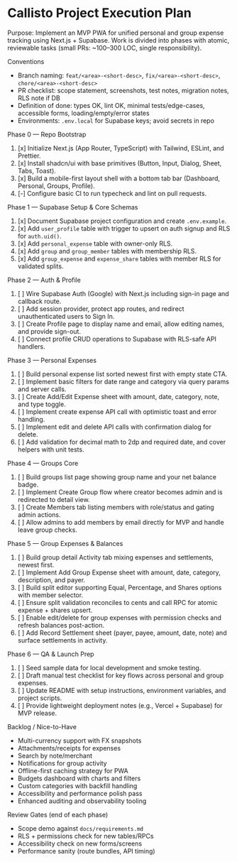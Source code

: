 # Callisto Project Execution Plan

Purpose: Implement an MVP PWA for unified personal and group expense tracking using Next.js + Supabase. Work is divided into phases with atomic, reviewable tasks (small PRs: ~100–300 LOC, single responsibility).

Conventions

- Branch naming: `feat/<area>-<short-desc>`, `fix/<area>-<short-desc>`, `chore/<area>-<short-desc>`
- PR checklist: scope statement, screenshots, test notes, migration notes, RLS note if DB
- Definition of done: types OK, lint OK, minimal tests/edge-cases, accessible forms, loading/empty/error states
- Environments: `.env.local` for Supabase keys; avoid secrets in repo

Phase 0 — Repo Bootstrap

1. [x] Initialize Next.js (App Router, TypeScript) with Tailwind, ESLint, and Prettier.
2. [x] Install shadcn/ui with base primitives (Button, Input, Dialog, Sheet, Tabs, Toast).
3. [x] Build a mobile-first layout shell with a bottom tab bar (Dashboard, Personal, Groups, Profile).
4. [-] Configure basic CI to run typecheck and lint on pull requests.

Phase 1 — Supabase Setup & Core Schemas

1. [x] Document Supabase project configuration and create `.env.example`.
2. [x] Add `user_profile` table with trigger to upsert on auth signup and RLS for `auth.uid()`.
3. [x] Add `personal_expense` table with owner-only RLS.
4. [x] Add `group` and `group_member` tables with membership RLS.
5. [x] Add `group_expense` and `expense_share` tables with member RLS for validated splits.

Phase 2 — Auth & Profile

1. [ ] Wire Supabase Auth (Google) with Next.js including sign-in page and callback route.
2. [ ] Add session provider, protect app routes, and redirect unauthenticated users to Sign In.
3. [ ] Create Profile page to display name and email, allow editing names, and provide sign-out.
4. [ ] Connect profile CRUD operations to Supabase with RLS-safe API handlers.

Phase 3 — Personal Expenses

1. [ ] Build personal expense list sorted newest first with empty state CTA.
2. [ ] Implement basic filters for date range and category via query params and server calls.
3. [ ] Create Add/Edit Expense sheet with amount, date, category, note, and type toggle.
4. [ ] Implement create expense API call with optimistic toast and error handling.
5. [ ] Implement edit and delete API calls with confirmation dialog for delete.
6. [ ] Add validation for decimal math to 2dp and required date, and cover helpers with unit tests.

Phase 4 — Groups Core

1. [ ] Build groups list page showing group name and your net balance badge.
2. [ ] Implement Create Group flow where creator becomes admin and is redirected to detail view.
3. [ ] Create Members tab listing members with role/status and gating admin actions.
4. [ ] Allow admins to add members by email directly for MVP and handle leave group checks.

Phase 5 — Group Expenses & Balances

1. [ ] Build group detail Activity tab mixing expenses and settlements, newest first.
2. [ ] Implement Add Group Expense sheet with amount, date, category, description, and payer.
3. [ ] Build split editor supporting Equal, Percentage, and Shares options with member selector.
4. [ ] Ensure split validation reconciles to cents and call RPC for atomic expense + shares upsert.
5. [ ] Enable edit/delete for group expenses with permission checks and refresh balances post-action.
6. [ ] Add Record Settlement sheet (payer, payee, amount, date, note) and surface settlements in activity.

Phase 6 — QA & Launch Prep

1. [ ] Seed sample data for local development and smoke testing.
2. [ ] Draft manual test checklist for key flows across personal and group expenses.
3. [ ] Update README with setup instructions, environment variables, and project scripts.
4. [ ] Provide lightweight deployment notes (e.g., Vercel + Supabase) for MVP release.

Backlog / Nice-to-Have

- Multi-currency support with FX snapshots
- Attachments/receipts for expenses
- Search by note/merchant
- Notifications for group activity
- Offline-first caching strategy for PWA
- Budgets dashboard with charts and filters
- Custom categories with backfill handling
- Accessibility and performance polish pass
- Enhanced auditing and observability tooling

Review Gates (end of each phase)

- Scope demo against `docs/requirements.md`
- RLS + permissions check for new tables/RPCs
- Accessibility check on new forms/screens
- Performance sanity (route bundles, API timing)
